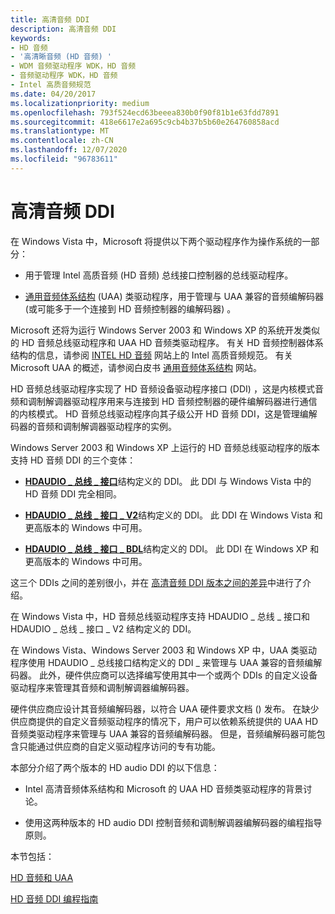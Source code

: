 ```yaml
---
title: 高清音频 DDI
description: 高清音频 DDI
keywords:
- HD 音频
- '高清晰音频 (HD 音频) '
- WDM 音频驱动程序 WDK，HD 音频
- 音频驱动程序 WDK，HD 音频
- Intel 高质音频规范
ms.date: 04/20/2017
ms.localizationpriority: medium
ms.openlocfilehash: 793f524ecd63beeea830b0f90f81b1e63fdd7891
ms.sourcegitcommit: 418e6617e2a695c9cb4b37b5b60e264760858acd
ms.translationtype: MT
ms.contentlocale: zh-CN
ms.lasthandoff: 12/07/2020
ms.locfileid: "96783611"
---
```

# <a name="high-definition-audio-ddi"></a>高清音频 DDI


在 Windows Vista 中，Microsoft 将提供以下两个驱动程序作为操作系统的一部分：

-   用于管理 Intel 高质音频 (HD 音频) 总线接口控制器的总线驱动程序。

-   [通用音频体系结构](universal-audio-architecture.md) (UAA) 类驱动程序，用于管理与 UAA 兼容的音频编解码器 (或可能多于一个连接到 HD 音频控制器的编解码器) 。

Microsoft 还将为运行 Windows Server 2003 和 Windows XP 的系统开发类似的 HD 音频总线驱动程序和 UAA HD 音频类驱动程序。 有关 HD 音频控制器体系结构的信息，请参阅 [INTEL HD 音频](https://www.intel.com/content/www/us/en/standards/intel-standards-and-initiatives.html) 网站上的 Intel 高质音频规范。 有关 Microsoft UAA 的概述，请参阅白皮书 [通用音频体系结构](/previous-versions/windows/hardware/design/dn640534(v=vs.85)) 网站。

HD 音频总线驱动程序实现了 HD 音频设备驱动程序接口 (DDI) ，这是内核模式音频和调制解调器驱动程序用来与连接到 HD 音频控制器的硬件编解码器进行通信的内核模式。 HD 音频总线驱动程序向其子级公开 HD 音频 DDI，这是管理编解码器的音频和调制解调器驱动程序的实例。

Windows Server 2003 和 Windows XP 上运行的 HD 音频总线驱动程序的版本支持 HD 音频 DDI 的三个变体：

-   [**HDAUDIO \_ 总线 \_ 接口**](/windows-hardware/drivers/ddi/hdaudio/ns-hdaudio-_hdaudio_bus_interface)结构定义的 DDI。 此 DDI 与 Windows Vista 中的 HD 音频 DDI 完全相同。

-   [**HDAUDIO \_ 总线 \_ 接口 \_ V2**](/windows-hardware/drivers/ddi/hdaudio/ns-hdaudio-_hdaudio_bus_interface_v2)结构定义的 DDI。 此 DDI 在 Windows Vista 和更高版本的 Windows 中可用。

-   [**HDAUDIO \_ 总线 \_ 接口 \_ BDL**](/windows-hardware/drivers/ddi/hdaudio/ns-hdaudio-_hdaudio_bus_interface_bdl)结构定义的 DDI。 此 DDI 在 Windows XP 和更高版本的 Windows 中可用。

这三个 DDIs 之间的差别很小，并在 [高清音频 DDI 版本之间的差异](differences-between-the-hd-audio-ddi-versions.md)中进行了介绍。

在 Windows Vista 中，HD 音频总线驱动程序支持 HDAUDIO \_ 总线 \_ 接口和 HDAUDIO \_ 总线 \_ 接口 \_ V2 结构定义的 DDI。

在 Windows Vista、Windows Server 2003 和 Windows XP 中，UAA 类驱动程序使用 HDAUDIO \_ 总线接口结构定义的 DDI \_ 来管理与 UAA 兼容的音频编解码器。 此外，硬件供应商可以选择编写使用其中一个或两个 DDIs 的自定义设备驱动程序来管理其音频和调制解调器编解码器。

硬件供应商应设计其音频编解码器，以符合 UAA 硬件要求文档 () 发布。 在缺少供应商提供的自定义音频驱动程序的情况下，用户可以依赖系统提供的 UAA HD 音频类驱动程序来管理与 UAA 兼容的音频编解码器。 但是，音频编解码器可能包含只能通过供应商的自定义驱动程序访问的专有功能。

本部分介绍了两个版本的 HD audio DDI 的以下信息：

-   Intel 高清音频体系结构和 Microsoft 的 UAA HD 音频类驱动程序的背景讨论。

-   使用这两种版本的 HD audio DDI 控制音频和调制解调器编解码器的编程指导原则。

本节包括：

[HD 音频和 UAA](hd-audio-and-uaa.md)

[HD 音频 DDI 编程指南](programming-guidelines.md)

 

